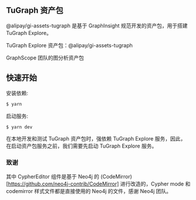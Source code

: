 ## TuGraph 资产包

@alipay/gi-assets-tugraph 是基于 GraphInsight 规范开发的资产包，用于搭建 TuGraph Explore。

TuGraph Explore 资产包：@alipay/gi-assets-tugraph

GraphScope 团队的图分析资产包

## 快速开始

安装依赖:

```bash
$ yarn
```

启动服务:

```bash
$ yarn dev
```

在本地开发和测试 TuGraph 资产包时，强依赖 TuGraph Explore 服务，因此，在启动资产包服务之前，我们需要先启动 TuGraph Explore 服务。

### 致谢

其中 CypherEditor 组件是基于 Neo4j 的 (CodeMirror)[https://github.com/neo4j-contrib/CodeMirror] 进行改造的，Cypher mode 和 codemirror 样式文件都是直接使用的 Neo4j 的文件，感谢 Neo4j 团队。
